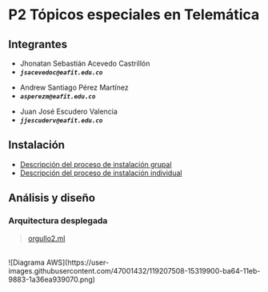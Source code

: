 P2 Tópicos especiales en Telemática
==============================
Integrantes
------------------------------
+ Jhonatan Sebastián Acevedo Castrillón
+ _**`jsacevedoc@eafit.edu.co`**_

- Andrew Santiago Pérez Martínez
- _**`asperezm@eafit.edu.co`**_

+ Juan José Escudero Valencia
+ _**`jjescuderv@eafit.edu.co`**_

Instalación
------------------------------
- [Descripción del proceso de instalación grupal](https://github.com/asperezm/P2TopicosTel/blob/main/INSTALACION_GRUPAL.md)
- [Descripción del proceso de instalación individual](https://github.com/asperezm/P2TopicosTel/blob/main/INSTALACION_INDIVIDUAL.md)

Análisis y diseño
------------------------------
### Arquitectura desplegada
> [orgullo2.ml](https://orgullo2.ml/)
<br>
![Diagrama AWS](https://user-images.githubusercontent.com/47001432/119207508-15319900-ba64-11eb-9883-1a36ea939070.png)

